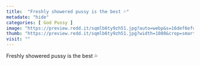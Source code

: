 ```yaml
---
title:  "Freshly showered pussy is the best 💦"
metadate: "hide"
categories: [ God Pussy ]
image: "https://preview.redd.it/sqmlb6ty9zh51.jpg?auto=webp&s=16def6efd370e3d458bce9304be967ee9e71354a"
thumb: "https://preview.redd.it/sqmlb6ty9zh51.jpg?width=1080&crop=smart&auto=webp&s=115accfca19592795b4ce30dee8daa3c964e0322"
visit: ""
---
```

Freshly showered pussy is the best 💦

